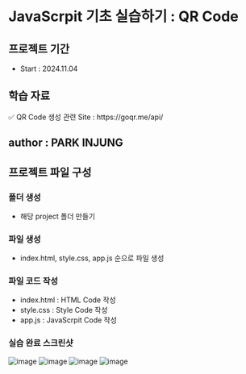 # JavaScrpit 기초 실습하기 : QR Code
## 프로젝트 기간
- Start : 2024.11.04
  
## 학습 자료
<p>✅ QR Code 생성 관련 Site : https://goqr.me/api/</p> 

## author : PARK INJUNG

## 프로젝트 파일 구성
### 폴더 생성
- 해당 project 폴더 만들기

### 파일 생성
- index.html, style.css, app.js 순으로 파일 생성

### 파일 코드 작성
- index.html : HTML Code 작성
- style.css : Style Code 작성
- app.js : JavaScrpit Code 작성
  
### 실습 완료 스크린샷
![image](https://github.com/user-attachments/assets/e4231c16-26f5-44fa-86fa-d114122a3e1a)
![image](https://github.com/user-attachments/assets/8d350cf7-c1d3-4445-9cc5-29d74808dbe5)
![image](https://github.com/user-attachments/assets/a6b674c0-381c-4d5a-a75b-ff5f7216e462)
![image](https://github.com/user-attachments/assets/47c8fd6f-0dc5-4bee-8998-c3e226ea3afa)



